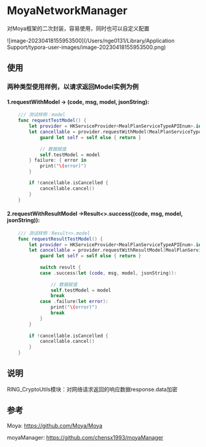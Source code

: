 # MoyaNetworkManager
对Moya框架的二次封装，容易使用，同时也可以自定义配置

![image-20230418155953500](/Users/nge0131/Library/Application Support/typora-user-images/image-20230418155953500.png)

## 使用

### 两种类型使用样例，以请求返回Model实例为例

#### 	1.requestWithModel -> (code, msg, model, jsonString):

```swift
    /// 测试样例：model
    func requestTestModel() {
        let provider = HKServiceProvider<MealPlanServiceTypeAPIEnum>.init()
        let cancellable = provider.requestWithModel(MealPlanServiceTypeAPIEnum.testApi, modelType: TestModel.self) { [weak self] (code, msg, model, jsonStr) in
            guard let self = self else { return }
            
            // 数据赋值
            self.testModel = model
        } failure: { error in
            print("\(error)")
        }

        if !cancellable.isCancelled {
            cancellable.cancel()
        }
    }
```



#### 	2.requestWithResultModel ->Result<>.success((code, msg, model, jsonString)):

```swift
    /// 测试样例：Result<>.model
    func requestResultTestModel() {
        let provider = HKServiceProvider<MealPlanServiceTypeAPIEnum>.init()
        let cancellable = provider.requestWithResultModel(MealPlanServiceTypeAPIEnum.testApi, type: TestModel.self) { [weak self] result in
            guard let self = self else { return }
            
            switch result {
            case .success(let (code, msg, model, jsonString)):
                
                // 数据赋值
                self.testModel = model
                break
            case .failure(let error):
                print("\(error)")
                break
            }
        }
        
        if !cancellable.isCancelled {
            cancellable.cancel()
        }
    }
```

## 说明

RING_CryptoUtils模块：对网络请求返回的响应数据response.data加密

## 参考

Moya:					https://github.com/Moya/Moya

moyaManager:	  https://github.com/chensx1993/moyaManager
